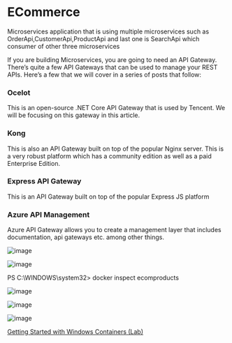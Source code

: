 # ECommerce

Microservices application that is using multiple microservices such as OrderApi,CustomerApi,ProductApi and last one is SearchApi which consumer of other three microservices

If you are building Microservices, you are going to need an API Gateway.
There’s quite a few API Gateways that can be used to manage your REST APIs. Here’s a few that we will cover in a series of posts that follow:

### Ocelot  
This is an open-source .NET Core API Gateway that is used by Tencent. We will be focusing on this gateway in this article.
### Kong 
This is also an API Gateway built on top of the popular Nginx server. This is a very robust platform which has a community edition as well as a paid Enterprise Edition.
### Express API Gateway
This is an API Gateway built on top of the popular Express JS platform
### Azure API Management 
Azure API Gateway allows you to create a management layer that includes documentation, api gateways etc. among other things.



![image](https://user-images.githubusercontent.com/91077428/147696657-15db8c8c-95a4-4595-b366-54ce059c8cae.png)

![image](https://user-images.githubusercontent.com/91077428/147697136-cd058e0b-dad0-45f4-855d-c1f948075758.png)

PS C:\WINDOWS\system32> docker inspect ecomproducts

![image](https://user-images.githubusercontent.com/91077428/147696902-7a359e43-5a02-4574-a125-5f713e13cc2a.png)

![image](https://user-images.githubusercontent.com/91077428/147696946-dc69d3bc-291f-4090-883e-808e5d5548e4.png)

![image](https://user-images.githubusercontent.com/91077428/147696998-dd11fcaf-43af-43c1-9f15-984739e67221.png)

<a href="https://github.com/docker/labs/blob/master/windows/windows-containers/README.md">Getting Started with Windows Containers (Lab)</a>
